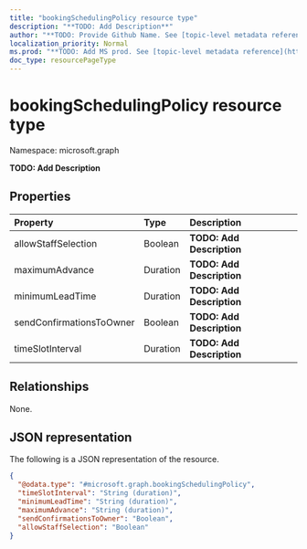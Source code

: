 ```yaml
---
title: "bookingSchedulingPolicy resource type"
description: "**TODO: Add Description**"
author: "**TODO: Provide Github Name. See [topic-level metadata reference](https://msgo.azurewebsites.net/add/document/guidelines/metadata.html#topic-level-metadata)**"
localization_priority: Normal
ms.prod: "**TODO: Add MS prod. See [topic-level metadata reference](https://msgo.azurewebsites.net/add/document/guidelines/metadata.html#topic-level-metadata)**"
doc_type: resourcePageType
---
```


# bookingSchedulingPolicy resource type

Namespace: microsoft.graph

**TODO: Add Description**

## Properties
|Property|Type|Description|
|:---|:---|:---|
|allowStaffSelection|Boolean|**TODO: Add Description**|
|maximumAdvance|Duration|**TODO: Add Description**|
|minimumLeadTime|Duration|**TODO: Add Description**|
|sendConfirmationsToOwner|Boolean|**TODO: Add Description**|
|timeSlotInterval|Duration|**TODO: Add Description**|

## Relationships
None.

## JSON representation
The following is a JSON representation of the resource.
<!-- {
  "blockType": "resource",
  "@odata.type": "microsoft.graph.bookingSchedulingPolicy"
}
-->
``` json
{
  "@odata.type": "#microsoft.graph.bookingSchedulingPolicy",
  "timeSlotInterval": "String (duration)",
  "minimumLeadTime": "String (duration)",
  "maximumAdvance": "String (duration)",
  "sendConfirmationsToOwner": "Boolean",
  "allowStaffSelection": "Boolean"
}
```

